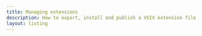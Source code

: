 ```yaml
---
title: Managing extensions
description: How to export, install and publish a VSIX extension file
layout: listing
---
```

